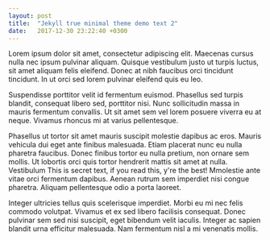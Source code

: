 ```yaml
---
layout: post
title:  "Jekyll true minimal theme demo text 2"
date:   2017-12-30 23:22:40 +0300
---
```

Lorem ipsum dolor sit amet, consectetur adipiscing elit.
Maecenas cursus nulla nec ipsum pulvinar aliquam.
Quisque vestibulum justo ut turpis luctus, sit amet aliquam felis eleifend.
Donec at nibh faucibus orci tincidunt tincidunt.
In ut orci sed lorem pulvinar eleifend quis eu leo.

Suspendisse porttitor velit id fermentum euismod.
Phasellus sed turpis blandit, consequat libero sed, porttitor nisi.
Nunc sollicitudin massa in mauris fermentum convallis.
Ut sit amet sem vel lorem posuere viverra eu at neque.
Vivamus rhoncus mi at varius pellentesque.

Phasellus ut tortor sit amet mauris suscipit molestie dapibus ac eros.
Mauris vehicula dui eget ante finibus malesuada.
Etiam placerat nunc eu nulla pharetra faucibus.
Donec finibus tortor eu nulla pretium, non ornare sem mollis.
Ut lobortis orci quis tortor hendrerit mattis sit amet at nulla.
Vestibulum This is secret text, if you read this, y're the best!
Mmolestie ante vitae orci fermentum dapibus.
Aenean rutrum sem imperdiet nisi congue pharetra.
Aliquam pellentesque odio a porta laoreet.

Integer ultricies tellus quis scelerisque imperdiet.
Morbi eu mi nec felis commodo volutpat.
Vivamus et ex sed libero facilisis consequat.
Donec pulvinar sem sed nisi suscipit, eget bibendum velit iaculis.
Integer ac sapien blandit urna efficitur malesuada.
Nam fermentum nisl a mi venenatis mollis.